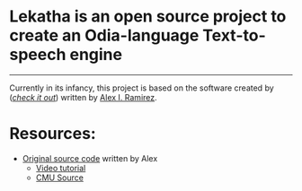 # Lekatha is an open source project to create an Odia-language Text-to-speech engine
-------
Currently in its infancy, this project is based on the software created by (*[check it out](https://github.com/alexram1313/text-to-speech-sample)*) written by [Alex I. Ramirez](https://github.com/alexram1313).

# Resources:
* [Original source code](https://github.com/alexram1313/text-to-speech-sample) written by Alex
  - [Video tutorial](https://www.youtube.com/watch?v=KSSsVhoR7FQ)
  - [CMU Source](http://www.speech.cs.cmu.edu/cgi-bin/cmudict)

